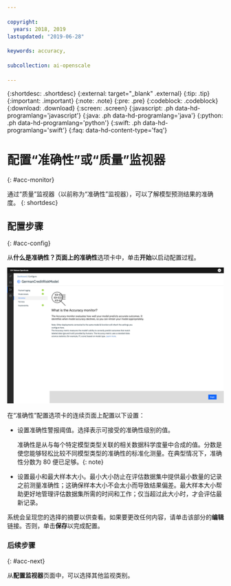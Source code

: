 ```yaml
---

copyright:
  years: 2018, 2019
lastupdated: "2019-06-28"

keywords: accuracy, 

subcollection: ai-openscale

---
```


{:shortdesc: .shortdesc}
{:external: target="_blank" .external}
{:tip: .tip}
{:important: .important}
{:note: .note}
{:pre: .pre}
{:codeblock: .codeblock}
{:download: .download}
{:screen: .screen}
{:javascript: .ph data-hd-programlang='javascript'}
{:java: .ph data-hd-programlang='java'}
{:python: .ph data-hd-programlang='python'}
{:swift: .ph data-hd-programlang='swift'}
{:faq: data-hd-content-type='faq'}

# 配置“准确性”或“质量”监视器
{: #acc-monitor}

通过“质量”监视器（以前称为“准确性”监视器），可以了解模型预测结果的准确度。
{: shortdesc}

## 配置步骤
{: #acc-config}

从**什么是准确性？**页面上的**准确性**选项卡中，单击**开始**以启动配置过程。

![“什么是准确性？”页面](images/accuracy-what-is.png)

在“准确性”配置选项卡的连续页面上配置以下设置：

-  设置准确性警报阈值。选择表示可接受的准确性级别的值。

    准确性是从与每个特定模型类型关联的相关数据科学度量中合成的值。分数是使您能够轻松比较不同模型类型的准确性的标准化测量。在典型情况下，准确性分数为 80 便已足够。{: note}

-  设置最小和最大样本大小。最小大小防止在评估数据集中提供最小数量的记录之前测量准确性；这确保样本大小不会太小而导致结果偏差。最大样本大小帮助更好地管理评估数据集所需的时间和工作；仅当超过此大小时，才会评估最新记录。


系统会呈现您的选择的摘要以供查看。如果要更改任何内容，请单击该部分的**编辑**链接。否则，单击**保存**以完成配置。

### 后续步骤
{: #acc-next}

从**配置监视器**页面中，可以选择其他监视类别。

